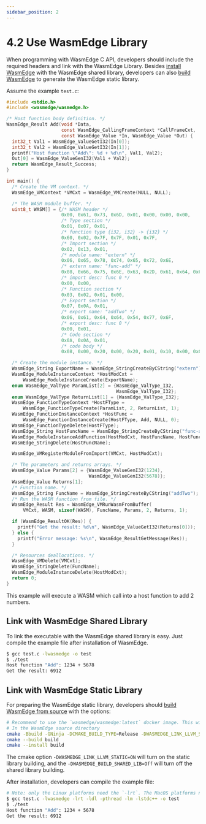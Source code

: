 ```yaml
---
sidebar_position: 2
---
```


# 4.2 Use WasmEdge Library

When programming with WasmEdge C API, developers should include the required headers and link with the WasmEdge Library.
Besides [install WasmEdge](/develop/build-and-run/install) with the WasmEdge shared library, developers can also [build WasmEdge](/contribute/source/build_from_src.md) to generate the WasmEdge static library.

Assume the example `test.c`:

```c
#include <stdio.h>
#include <wasmedge/wasmedge.h>

/* Host function body definition. */
WasmEdge_Result Add(void *Data,
                    const WasmEdge_CallingFrameContext *CallFrameCxt,
                    const WasmEdge_Value *In, WasmEdge_Value *Out) {
  int32_t Val1 = WasmEdge_ValueGetI32(In[0]);
  int32_t Val2 = WasmEdge_ValueGetI32(In[1]);
  printf("Host function \"Add\": %d + %d\n", Val1, Val2);
  Out[0] = WasmEdge_ValueGenI32(Val1 + Val2);
  return WasmEdge_Result_Success;
}

int main() {
  /* Create the VM context. */
  WasmEdge_VMContext *VMCxt = WasmEdge_VMCreate(NULL, NULL);

  /* The WASM module buffer. */
  uint8_t WASM[] = {/* WASM header */
                    0x00, 0x61, 0x73, 0x6D, 0x01, 0x00, 0x00, 0x00,
                    /* Type section */
                    0x01, 0x07, 0x01,
                    /* function type {i32, i32} -> {i32} */
                    0x60, 0x02, 0x7F, 0x7F, 0x01, 0x7F,
                    /* Import section */
                    0x02, 0x13, 0x01,
                    /* module name: "extern" */
                    0x06, 0x65, 0x78, 0x74, 0x65, 0x72, 0x6E,
                    /* extern name: "func-add" */
                    0x08, 0x66, 0x75, 0x6E, 0x63, 0x2D, 0x61, 0x64, 0x64,
                    /* import desc: func 0 */
                    0x00, 0x00,
                    /* Function section */
                    0x03, 0x02, 0x01, 0x00,
                    /* Export section */
                    0x07, 0x0A, 0x01,
                    /* export name: "addTwo" */
                    0x06, 0x61, 0x64, 0x64, 0x54, 0x77, 0x6F,
                    /* export desc: func 0 */
                    0x00, 0x01,
                    /* Code section */
                    0x0A, 0x0A, 0x01,
                    /* code body */
                    0x08, 0x00, 0x20, 0x00, 0x20, 0x01, 0x10, 0x00, 0x0B};

  /* Create the module instance. */
  WasmEdge_String ExportName = WasmEdge_StringCreateByCString("extern");
  WasmEdge_ModuleInstanceContext *HostModCxt =
      WasmEdge_ModuleInstanceCreate(ExportName);
  enum WasmEdge_ValType ParamList[2] = {WasmEdge_ValType_I32,
                                        WasmEdge_ValType_I32};
  enum WasmEdge_ValType ReturnList[1] = {WasmEdge_ValType_I32};
  WasmEdge_FunctionTypeContext *HostFType =
      WasmEdge_FunctionTypeCreate(ParamList, 2, ReturnList, 1);
  WasmEdge_FunctionInstanceContext *HostFunc =
      WasmEdge_FunctionInstanceCreate(HostFType, Add, NULL, 0);
  WasmEdge_FunctionTypeDelete(HostFType);
  WasmEdge_String HostFuncName = WasmEdge_StringCreateByCString("func-add");
  WasmEdge_ModuleInstanceAddFunction(HostModCxt, HostFuncName, HostFunc);
  WasmEdge_StringDelete(HostFuncName);

  WasmEdge_VMRegisterModuleFromImport(VMCxt, HostModCxt);

  /* The parameters and returns arrays. */
  WasmEdge_Value Params[2] = {WasmEdge_ValueGenI32(1234),
                              WasmEdge_ValueGenI32(5678)};
  WasmEdge_Value Returns[1];
  /* Function name. */
  WasmEdge_String FuncName = WasmEdge_StringCreateByCString("addTwo");
  /* Run the WASM function from file. */
  WasmEdge_Result Res = WasmEdge_VMRunWasmFromBuffer(
      VMCxt, WASM, sizeof(WASM), FuncName, Params, 2, Returns, 1);

  if (WasmEdge_ResultOK(Res)) {
    printf("Get the result: %d\n", WasmEdge_ValueGetI32(Returns[0]));
  } else {
    printf("Error message: %s\n", WasmEdge_ResultGetMessage(Res));
  }

  /* Resources deallocations. */
  WasmEdge_VMDelete(VMCxt);
  WasmEdge_StringDelete(FuncName);
  WasmEdge_ModuleInstanceDelete(HostModCxt);
  return 0;
}
```

This example will execute a WASM which call into a host function to add 2 numbers.

## Link with WasmEdge Shared Library

To link the executable with the WasmEdge shared library is easy. Just compile the example file after installation of WasmEdge.

```bash
$ gcc test.c -lwasmedge -o test
$ ./test
Host function "Add": 1234 + 5678
Get the result: 6912
```

## Link with WasmEdge Static Library

For preparing the WasmEdge static library, developers should [build WasmEdge from source](/contribute/source/build_from_src.md#cmake-building-options) with the options:

```bash
# Recommend to use the `wasmedge/wasmedge:latest` docker image. This will provide the required packages.
# In the WasmEdge source directory
cmake -Bbuild -GNinja -DCMAKE_BUILD_TYPE=Release -DWASMEDGE_LINK_LLVM_STATIC=ON -DWASMEDGE_BUILD_SHARED_LIB=Off -DWASMEDGE_BUILD_STATIC_LIB=On -DWASMEDGE_LINK_TOOLS_STATIC=On -DWASMEDGE_BUILD_PLUGINS=Off
cmake --build build
cmake --install build
```

The cmake option `-DWASMEDGE_LINK_LLVM_STATIC=ON` will turn on the static library building, and the `-DWASMEDGE_BUILD_SHARED_LIB=Off` will turn off the shared library building.

After installation, developers can compile the example file:

```bash
# Note: only the Linux platforms need the `-lrt`. The MacOS platforms not need this linker flag.
$ gcc test.c -lwasmedge -lrt -ldl -pthread -lm -lstdc++ -o test
$ ./test
Host function "Add": 1234 + 5678
Get the result: 6912
```
